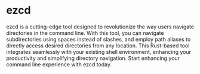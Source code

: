 # ezcd

ezcd is a cutting-edge tool designed to revolutionize the way users navigate directories in the command line. With this tool, you can navigate subdirectories using spaces instead of slashes, and employ path aliases to directly access desired directories from any location. This Rust-based tool integrates seamlessly with your existing shell environment, enhancing your productivity and simplifying directory navigation. Start enhancing your command line experience with ezcd today.
